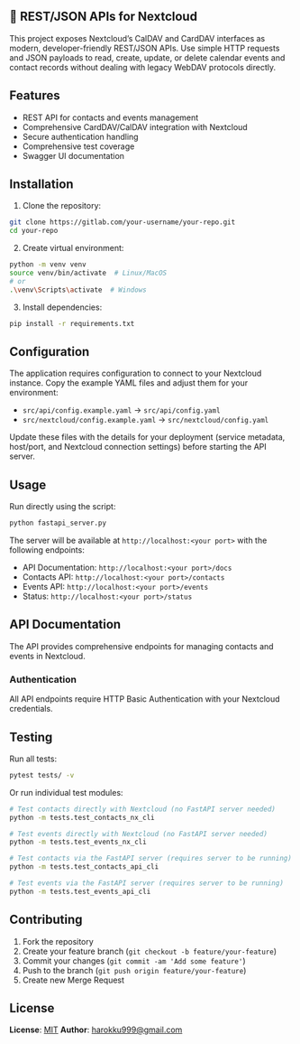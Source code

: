 
<!--
Copyright (c) 2025 harokku999@gmail.com
Licensed under the MIT License - https://opensource.org/licenses/MIT
-->

## 🔗 REST/JSON APIs for Nextcloud

This project exposes Nextcloud’s CalDAV and CardDAV interfaces as modern, developer-friendly REST/JSON APIs. Use simple HTTP requests and JSON payloads to read, create, update, or delete calendar events and contact records without dealing with legacy WebDAV protocols directly.

## Features

- REST API for contacts and events management
- Comprehensive CardDAV/CalDAV integration with Nextcloud
- Secure authentication handling
- Comprehensive test coverage
- Swagger UI documentation

## Installation

1. Clone the repository:
```bash
git clone https://gitlab.com/your-username/your-repo.git
cd your-repo
```

2. Create virtual environment:
```bash
python -m venv venv
source venv/bin/activate  # Linux/MacOS
# or
.\venv\Scripts\activate  # Windows
```

3. Install dependencies:
```bash
pip install -r requirements.txt
```

## Configuration

The application requires configuration to connect to your Nextcloud instance. Copy the example YAML files and adjust them for your environment:

- `src/api/config.example.yaml` → `src/api/config.yaml`
- `src/nextcloud/config.example.yaml` → `src/nextcloud/config.yaml`

Update these files with the details for your deployment (service metadata, host/port, and Nextcloud connection settings) before starting the API server.

## Usage

Run directly using the script:
```bash
python fastapi_server.py
```

The server will be available at `http://localhost:<your port>` with the following endpoints:
- API Documentation: `http://localhost:<your port>/docs`
- Contacts API: `http://localhost:<your port>/contacts`
- Events API: `http://localhost:<your port>/events`
- Status: `http://localhost:<your port>/status`

## API Documentation

The API provides comprehensive endpoints for managing contacts and events in Nextcloud.

### Authentication

All API endpoints require HTTP Basic Authentication with your Nextcloud credentials.

## Testing
Run all tests:
```bash
pytest tests/ -v
```

Or run individual test modules:

```bash
# Test contacts directly with Nextcloud (no FastAPI server needed)
python -m tests.test_contacts_nx_cli

# Test events directly with Nextcloud (no FastAPI server needed)
python -m tests.test_events_nx_cli

# Test contacts via the FastAPI server (requires server to be running)
python -m tests.test_contacts_api_cli

# Test events via the FastAPI server (requires server to be running)
python -m tests.test_events_api_cli
```

## Contributing
1. Fork the repository
2. Create your feature branch (`git checkout -b feature/your-feature`)
3. Commit your changes (`git commit -am 'Add some feature'`)
4. Push to the branch (`git push origin feature/your-feature`)
5. Create new Merge Request

## License
**License**: [MIT](https://choosealicense.com/licenses/mit/)
**Author**: harokku999@gmail.com
